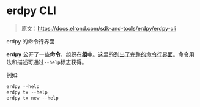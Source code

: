 # erdpy CLI

> 原文：<https://docs.elrond.com/sdk-and-tools/erdpy/erdpy-cli>

 erdpy 的命令行界面

**erdpy** 公开了一些**命令**，组织在**组**中。这里的[列出了完整的命令行界面](https://github.com/ElrondNetwork/elrond-sdk-erdpy/blob/master/erdpy/CLI.md)。命令用法和描述可通过`--help`标志获得。

例如:

```rust
erdpy --help
erdpy tx --help
erdpy tx new --help 
```